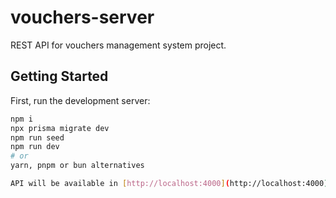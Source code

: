 # vouchers-server
REST API for vouchers management system project.

## Getting Started

First, run the development server:

```bash
npm i
npx prisma migrate dev
npm run seed
npm run dev
# or
yarn, pnpm or bun alternatives

API will be available in [http://localhost:4000](http://localhost:4000).
